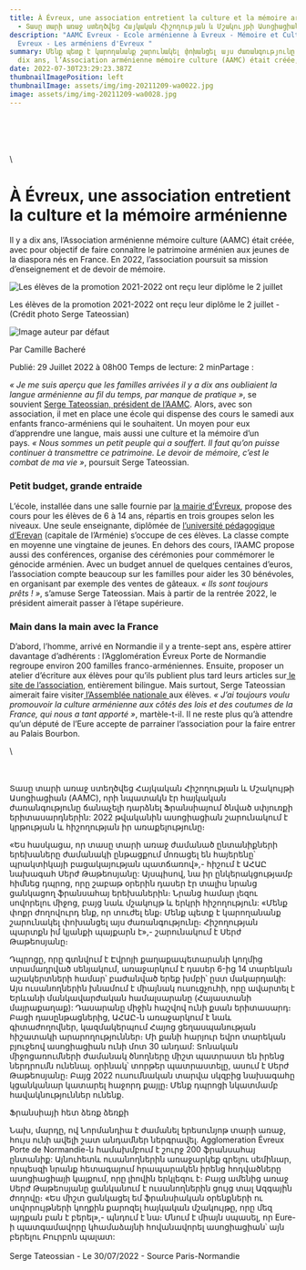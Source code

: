 ```yaml
---
title: À Évreux, une association entretient la culture et la mémoire arménienne
  - Տասը տարի առաջ ստեղծվեց Հայկական Հիշողության և Մշակույթի Ասոցիացիան (AAMC),
description: "AAMC Evreux - Ecole arménienne à Evreux - Mémoire et Culture à
  Evreux - Les arméniens d'Evreux "
summary: Մենք պետք է կարողանանք շարունակել փոխանցել այս ժառանգությունը - Il y a
  dix ans, l’Association arménienne mémoire culture (AAMC) était créée,
date: 2022-07-30T23:29:23.387Z
thumbnailImagePosition: left
thumbnailImage: assets/img/img-20211209-wa0022.jpg
image: assets/img/img-20211209-wa0028.jpg
---
```

\
\
\
\
\

<!--StartFragment-->

# À Évreux, une association entretient la culture et la mémoire arménienne

Il y a dix ans, l’Association arménienne mémoire culture (AAMC) était créée, avec pour objectif de faire connaître le patrimoine arménien aux jeunes de la diaspora nés en France. En 2022, l’association poursuit sa mission d’enseignement et de devoir de mémoire.

[](https://www.paris-normandie.fr/id329301/article/2022-07-29/evreux-une-association-entretient-la-culture-et-la-memoire-armenienne)

![Les élèves de la promotion 2021-2022 ont reçu leur diplôme le 2 juillet](https://prmeng.rosselcdn.net/sites/default/files/dpistyles_v2/prm_16_9_856w/2022/07/29/node_329301/39104927/public/2022/07/29/B9731590350Z.1_20220729080031_001%2BGTOKUPET8.2-0.jpg?itok=6ltKkwmn1659074441)

Les élèves de la promotion 2021-2022 ont reçu leur diplôme le 2 juillet - (Crédit photo Serge Tateossian)

![Image auteur par défaut]()

Par Camille Bacheré

Publié: 29 Juillet 2022 à 08h00 Temps de lecture: 2 minPartage :

*« Je me suis aperçu que les familles arrivées il y a dix ans oubliaient la langue arménienne au fil du temps, par manque de pratique »*, se souvient [Serge Tateossian, président de l’AAMC](https://www.evreux-armenie.com/). Alors, avec son association, il met en place une école qui dispense des cours le samedi aux enfants franco-arméniens qui le souhaitent. Un moyen pour eux d’apprendre une langue, mais aussi une culture et la mémoire d’un pays. *« Nous sommes un petit peuple qui a souffert. Il faut qu’on puisse continuer à transmettre ce patrimoine. Le devoir de mémoire, c’est le combat de ma vie »*, poursuit Serge Tateossian.

### Petit budget, grande entraide

L’école, installée dans une salle fournie par [la mairie d’Évreux](https://evreux.fr/), propose des cours pour les élèves de 6 à 14 ans, répartis en trois groupes selon les niveaux. Une seule enseignante, diplômée de [l’université pédagogique d’Erevan](https://fr.wikipedia.org/wiki/Universit%C3%A9_p%C3%A9dagogique_d%E2%80%99%C3%89tat_d%E2%80%99Arm%C3%A9nie) (capitale de l’Arménie) s’occupe de ces élèves. La classe compte en moyenne une vingtaine de jeunes. En dehors des cours, l’AAMC propose aussi des conférences, organise des cérémonies pour commémorer le génocide arménien. Avec un budget annuel de quelques centaines d’euros, l’association compte beaucoup sur les familles pour aider les 30 bénévoles, en organisant par exemple des ventes de gâteaux. *« Ils sont toujours prêts ! »*, s’amuse Serge Tateossian. Mais à partir de la rentrée 2022, le président aimerait passer à l’étape supérieure.

### Main dans la main avec la France

D’abord, l’homme, arrivé en Normandie il y a trente-sept ans, espère attirer davantage d’adhérents : l’Agglomération Évreux Porte de Normandie regroupe environ 200 familles franco-arméniennes. Ensuite, proposer un atelier d’écriture aux élèves pour qu’ils publient plus tard leurs articles sur[ le site de l’association](https://www.evreux-armenie.com/), entièrement bilingue. Mais surtout, Serge Tateossian aimerait faire visiter[ l’Assemblée nationale ](https://www.assemblee-nationale.fr/)aux élèves. *« J’ai toujours voulu promouvoir la culture arménienne aux côtés des lois et des coutumes de la France, qui nous a tant apporté »*, martèle-t-il. Il ne reste plus qu’à attendre qu’un député de l’Eure accepte de parrainer l’association pour la faire entrer au Palais Bourbon.

<!--EndFragment-->\

\
\
Տասը տարի առաջ ստեղծվեց Հայկական Հիշողության և Մշակույթի Ասոցիացիան (AAMC), որի նպատակն էր հայկական ժառանգությունը ճանաչելի դարձնել Ֆրանսիայում ծնված սփյուռքի երիտասարդներին: 2022 թվականին ասոցիացիան շարունակում է կրթության և հիշողության իր առաքելությունը։

«Ես հասկացա, որ տասը տարի առաջ ժամանած ընտանիքների երեխաները ժամանակի ընթացքում մոռացել են հայերենը՝ պրակտիկայի բացակայության պատճառով»,- հիշում է ԱՀԱԸ նախագահ Սերժ Թաթեոսյանը: Այսպիսով, նա իր ընկերակցությամբ հիմնեց դպրոց, որը շաբաթ օրերին դասեր էր տալիս նրանց ցանկացող ֆրանսահայ երեխաներին։ Նրանց համար լեզու սովորելու միջոց, բայց նաև մշակույթ և երկրի հիշողություն: «Մենք փոքր ժողովուրդ ենք, որ տուժել ենք։ Մենք պետք է կարողանանք շարունակել փոխանցել այս ժառանգությունը։ Հիշողության պարտքն իմ կյանքի պայքարն է»,- շարունակում է Սերժ Թաթեոսյանը։

Դպրոցը, որը գտնվում է Էվրոյի քաղաքապետարանի կողմից տրամադրված սենյակում, առաջարկում է դասեր 6-ից 14 տարեկան աշակերտների համար՝ բաժանված երեք խմբի՝ ըստ մակարդակի: Այս ուսանողներին խնամում է միայնակ ուսուցչուհի, որը ավարտել է Երևանի մանկավարժական համալսարանը (Հայաստանի մայրաքաղաք): Դասարանը միջին հաշվով ունի քսան երիտասարդ։ Բացի դասընթացներից, ԱՀԱԸ-ն առաջարկում է նաև գիտաժողովներ, կազմակերպում Հայոց ցեղասպանության հիշատակի արարողություններ։ Մի քանի հարյուր եվրո տարեկան բյուջեով ասոցիացիան ունի մոտ 30 անդամ: Տոնական միջոցառումների ժամանակ ծնողները միշտ պատրաստ են իրենց ներդրումն ունենալ. օրինակ՝ տորթեր պատրաստելը, ասում է Սերժ Թաթեոսյանը։
Բայց 2022 ուսումնական տարվա սկզբից նախագահը կցանկանար կատարել հաջորդ քայլը։ Մենք դպրոցի նկատմամբ հավակնություններ ունենք.

Ֆրանսիայի հետ ձեռք ձեռքի

Նախ, մարդը, ով Նորմանդիա է ժամանել երեսունյոթ տարի առաջ, հույս ունի ավելի շատ անդամներ ներգրավել. Agglomeration Évreux Porte de Normandie-ն համախմբում է շուրջ 200 ֆրանսահայ ընտանիք: Այնուհետև ուսանողներին առաջարկեք գրելու սեմինար, որպեսզի նրանք հետագայում հրապարակեն իրենց հոդվածները ասոցիացիայի կայքում, որը լիովին երկլեզու է։ Բայց ամենից առաջ Սերժ Թաթեոսյանը ցանկանում է ուսանողներին ցույց տալ Ազգային ժողովը։ «Ես միշտ ցանկացել եմ ֆրանսիական օրենքների ու սովորույթների կողքին քարոզել հայկական մշակույթը, որը մեզ այդքան բան է բերել»,- պնդում է նա։ Մնում է միայն սպասել, որ Eure-ի պատգամավորը կհամաձայնի հովանավորել ասոցիացիան՝ այն բերելու Բուրբոն պալատ:\
\
Serge Tateossian - Le 30/07/2022 - Source Paris-Normandie